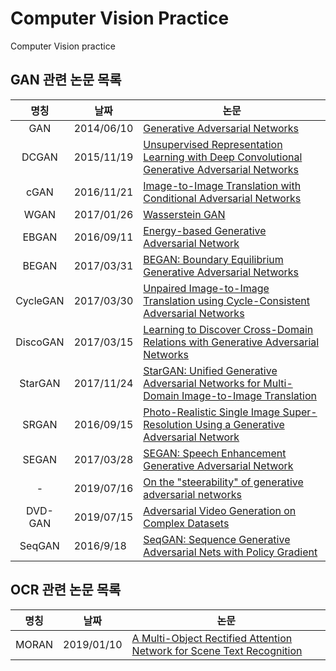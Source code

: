 # Computer Vision Practice

Computer Vision practice

## GAN 관련 논문 목록
|명칭|날짜|논문|
|:---:|---|---|
|GAN|2014/06/10|[Generative Adversarial Networks](https://arxiv.org/abs/1406.2661)|
|DCGAN|2015/11/19|[Unsupervised Representation Learning with Deep Convolutional Generative Adversarial Networks](https://arxiv.org/abs/1511.06434)|
|cGAN|2016/11/21|[Image-to-Image Translation with Conditional Adversarial Networks](https://arxiv.org/abs/1611.07004)|
|WGAN|2017/01/26|[Wasserstein GAN](https://arxiv.org/abs/1701.07875)|
|EBGAN|2016/09/11|[Energy-based Generative Adversarial Network](https://arxiv.org/abs/1609.03126)|
|BEGAN|2017/03/31|[BEGAN: Boundary Equilibrium Generative Adversarial Networks](https://arxiv.org/abs/1703.10717)|
|CycleGAN|2017/03/30|[Unpaired Image-to-Image Translation using Cycle-Consistent Adversarial Networks](https://arxiv.org/abs/1703.10593)|
|DiscoGAN|2017/03/15|[Learning to Discover Cross-Domain Relations with Generative Adversarial Networks](https://arxiv.org/abs/1703.05192)|
|StarGAN|2017/11/24|[StarGAN: Unified Generative Adversarial Networks for Multi-Domain Image-to-Image Translation](https://arxiv.org/abs/1711.09020)|
|SRGAN|2016/09/15|[Photo-Realistic Single Image Super-Resolution Using a Generative Adversarial Network](https://arxiv.org/abs/1609.04802)|
|SEGAN|2017/03/28|[SEGAN: Speech Enhancement Generative Adversarial Network](https://arxiv.org/abs/1703.09452)|
|-|2019/07/16|[On the "steerability" of generative adversarial networks](https://arxiv.org/abs/1907.07171)|
|DVD-GAN|2019/07/15|[Adversarial Video Generation on Complex Datasets](https://arxiv.org/abs/1907.06571)|
|SeqGAN|2016/9/18|[SeqGAN: Sequence Generative Adversarial Nets with Policy Gradient](https://arxiv.org/abs/1609.05473)|

## OCR 관련 논문 목록
|명칭|날짜|논문|
|---|---|---|
|MORAN|2019/01/10|[A Multi-Object Rectified Attention Network for Scene Text Recognition](https://arxiv.org/abs/1901.03003)|
